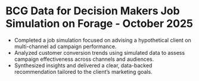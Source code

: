 # BCG Data for Decision Makers Job Simulation on Forage - October 2025

 * Completed a job simulation focused on advising a hypothetical client on
   multi-channel ad campaign performance.
 * Analyzed customer conversion trends using simulated data to assess campaign
   effectiveness across channels and audiences.
 * Synthesized insights and delivered a clear, data-backed recommendation
   tailored to the client’s marketing goals.

